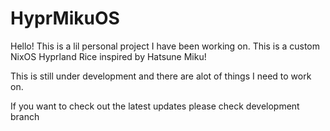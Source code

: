 # HyprMikuOS

Hello! This is a lil personal project I have been working on. This is a custom NixOS Hyprland Rice inspired by Hatsune Miku!

This is still under development and there are alot of things I need to work on. 

If you want to check out the latest updates please check development branch

